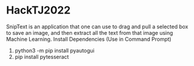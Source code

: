 # HackTJ2022 
SnipText is an application that one can use to drag and pull a selected box to save an image, and then extract all the text from that image using Machine Learning.
Install Dependencies (Use in Command Prompt)
1. python3 -m pip install pyautogui
2. pip install pytesseract
